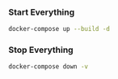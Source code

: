### Start Everything

```sh
docker-compose up --build -d
```

### Stop Everything

```sh
docker-compose down -v
```
